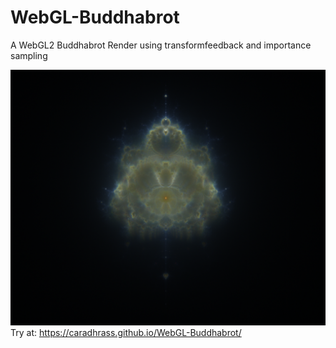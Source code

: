 # WebGL-Buddhabrot
A WebGL2 Buddhabrot Render using transformfeedback and importance sampling




 ![Alt text](budhha1.PNG?raw=true "Example")
 Try at: https://caradhrass.github.io/WebGL-Buddhabrot/